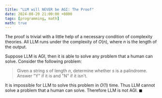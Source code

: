 ```yaml
---
title: "LLM will NEVER be AGI: The Proof"
date: 2024-08-20 21:00:00 +0800
tags: [programming, math]
math: true
---
```


The proof is trivial with a little help of a necessary condition of complexity theories. All LLM runs under the complexity of $O(n)$, where $n$ is the length of the output.

Suppose LLM is AGI, then it is able to solve any problem that a human can solve. Consider the following problem:

> Given a string $s$ of length $n$, determine whether $s$ is a palindrome. Answer "Y" if it is and "N" if it isn't.

It is impossible for LLM to solve this problem in $O(1)$ time. Thus LLM cannot solve a problem that a human can solve. Therefore LLM is not AGI. $\blacksquare$
